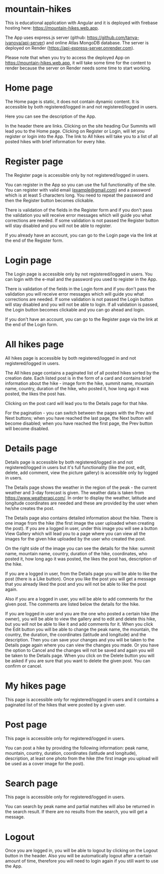 # mountain-hikes

This is educational application with Angular and it is deployed with firebase hosting here: 
https://mountain-hikes.web.app.

The App uses express.js server (github: https://github.com/tanya-ivanova/api-server) and online Atlas MongoDB database. The server is deployed on Render (https://api-express-server.onrender.com).

Please note that when you try to access the deployed App on https://mountain-hikes.web.app, it will take some time for the content to render because the server on Render needs some time to start working.

# Home page

The Home page is static, it does not contain dynamic content. It is accessible by both registered/logged in and not registered/logged in users. 

Here you can see the description of the App.

In the header there are links. Clicking on the site heading Our Summits will lead you to the Home page. Clicking on Register or Login, will let you register or login into the App. The link to All hikes will take you to a list of all posted hikes with brief information for every hike.

# Register page

The Register page is accessible only by not registered/logged in users. 

You can register in the App so you can use the full functionality of the site. You can register with valid email (example@gmail.com) and a password which is at least 5 characters long. You need to repeat the password and then the Register button becomes clickable. 

There is validation of the fields in the Register form and if you don't pass the validation you will receive error messages which will guide you what corrections are needed. If some validation is not passed the Register button will stay disabled and you will not be able to register. 

If you already have an account, you can go to the Login page via the link at the end of the Register form.

# Login page

The Login page is accessible only by not registered/logged in users. You can login with the e-mail and the password you used to register in the App. 

There is validation of the fields in the Login form and if you don't pass the validation you will receive error messages which will guide you what corrections are needed. If some validation is not passed the Login button will stay disabled and you will not be able to login. If all validation is passed, the Login button becomes clickable and you can go ahead and login. 

If you don't have an account, you can go to the Register page via the link at the end of the Login form.

# All hikes page

All hikes page is accessible by both registered/logged in and not registered/logged in users. 

The All hikes page contains a paginated list of all posted hikes sorted by the creation date. Each listed post is in the form of a card and contains brief information about the hike - image form the hike, summit name, mountain name, country, duration of the hike, who posted it, how long ago it was posted, the likes the post has. 

Clicking on the post card will lead you to the Details page for that hike. 

For the pagination - you can switch between the pages with the Prev and Next buttons; when you have reached the last page, the Next button will become disabled; when you have reached the first page, the Prev button will become disabled.

# Details page

Details page is accessible by both registered/logged in and not registered/logged in users but it's full functionality (like the post, edit, delete, add comment, view the picture gallery) is accessible only by logged in users. 

The Details page shows the weather in the region of the peak - the current weather and 3-day forecast is given. The weather data is taken from https://www.weatherapi.com/. In order to display the weather, latitude and longitude coordinates are needed and these are provided by the user when he/she creates the post. 

The Details page also contains detailed information about the hike. There is one image from the hike (the first image the user uploaded when creating the post). If you are a logged in user, under this image you will see a button View Gallery which will lead you to a page where you can view all the images for the given hike uploaded by the user who created the post. 

On the right side of the image you can see the details for the hike: summit name, mountain name, country, duration of the hike, coordinates, who posted it, how long ago it was posted, the likes the post has, description of the hike. 

If you are a logged in user, from the Details page you will be able to like the post (there is a Like button). Once you like the post you will get a message that you already liked the post and you will not be able to like the post again. 

Also if you are a logged in user, you will be able to add comments for the given post. The comments are listed below the details for the hike. 

If you are logged in user and you are the one who posted a certain hike (the owner), you will be able to view the gallery and to edit and delete this hike, but you will not be able to like it and add comments for it. When you click the Edit button you will be able to change the peak name, the mountain, the country, the duration, the coordinates (latitude and longitude) and the description. Then you can save your changes and you will be taken to the Details page again where you can view the changes you made. Or you have the option to Cancel and the changes will not be saved and again you will be taken to the Details page. When you click on the Delete button you will be asked if you are sure that you want to delete the given post. You can confirm or cancel.

# My hikes page

This page is accessible only for registered/logged in users and it contains a paginated list of the hikes that were posted by a given user.

# Post page

This page is accessible only for registered/logged in users. 

You can post a hike by providing the following information: peak name, mountain, country, duration, coordinates (latitude and longitude), description, at least one photo from the hike (the first image you upload will be used as a cover image for the post).

# Search page

This page is accessible only for registered/logged in users.

You can search by peak name and partial matches will also be returned in the search result. If there are no results from the search, you will get a message.

# Logout

Once you are logged in, you will be able to logout by clicking on the Logout button in the header. Also you will be automatically logout after a certain amount of time, therefore you will need to login again if you still want to use the App.
